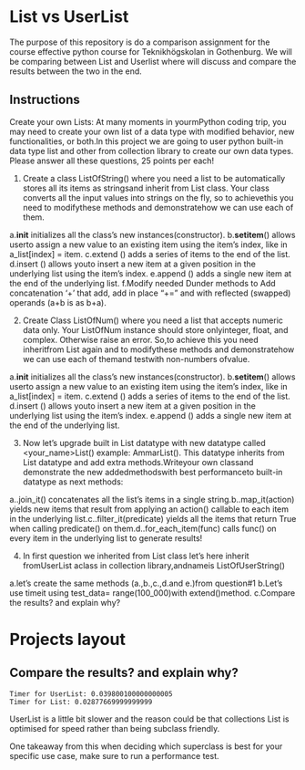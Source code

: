# List vs UserList

The purpose of this repository is do a comparison assignment for the course effective python course for Teknikhögskolan in Gothenburg. We will be comparing between List and Userlist where will discuss and compare the results between the two in the end. 

## Instructions

Create your own Lists: At many moments in yourmPython coding trip, you may need to create your own list of a data type with modified behavior, new functionalities, or both.In this project we are going to user python built-in data type list and other from collection library to create our own data types. Please answer all these questions, 25 points per each! 

1. Create a class ListOfString() where you need a list to be automatically stores all its items as stringsand inherit from List class. Your class converts all the input values into strings on the fly, so to achievethis you need to modifythese methods and demonstratehow we can use each of them. 

a.__init__ initializes all the class’s new instances(constructor).
b.__setitem__() allows userto assign a new value to an existing item using the item’s index, like in a_list[index] = item.
c.extend () adds a series of items to the end of the list.
d.insert () allows youto insert a new item at a given position in the underlying list using the item’s index.
e.append () adds a single new item at the end of the underlying list.
f.Modify needed Dunder methods to Add concatenation ‘+’ that add, add in place “+=” and with reflected (swapped) operands (a+b is as b+a).

2. Create Class ListOfNum()  where you need a list that accepts numeric data only. Your ListOfNum instance should store onlyinteger, float, and complex. Otherwise raise an error. So,to achieve this you need inheritfrom List again and to modifythese methods and demonstratehow we can use each of themand testwith non-numbers ofvalue.

a.__init__ initializes all the class’s new instances(constructor).
b.__setitem__() allows userto assign a new value to an existing item using the item’s index, like in a_list[index] = item.
c.extend () adds a series of items to the end of the list.
d.insert () allows youto insert a new item at a given position in the underlying list using the item’s index.
e.append () adds a single new item at the end of the underlying list.

3. Now let’s upgrade built in List datatype with new datatype called <your_name>List() example:  AmmarList(). This datatype inherits from List datatype and add extra methods.Writeyour own classand demonstrate the new addedmethodswith best performanceto built-in datatype as next methods:

a..join_it() concatenates all the list’s items in a single string.b..map_it(action) yields new items that result from applying an action() callable to each item in the underlying list.c..filter_it(predicate) yields all the items that return True when calling predicate() on them.d..for_each_item(func) calls func() on every item in the underlying list to generate results!

4. In first question we inherited from List class let’s here inherit fromUserList aclass in collection library,andnameis ListOfUserString()

a.let’s create the same methods (a.,b.,c.,d.and e.)from question#1
b.Let’s use timeit using test_data= range(100_000)with extend()method.
c.Compare the results? and explain why?

# Projects layout

## Compare the results? and explain why?

```
Timer for UserList: 0.039800100000000005
Timer for List: 0.02877669999999999
```

UserList is a little bit slower and the reason could be
that collections List is optimised for speed rather than being subclass friendly.

One takeaway from this when deciding which superclass is best for your specific use case, make sure to run a performance test.